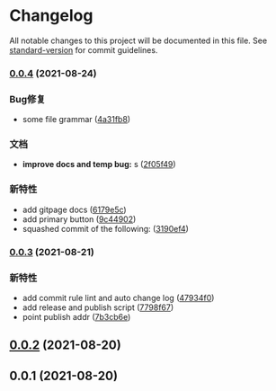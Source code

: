 # Changelog

All notable changes to this project will be documented in this file. See [standard-version](https://github.com/conventional-changelog/standard-version) for commit guidelines.

### [0.0.4](https://github.com/jiamxia/jiam-ui/compare/v0.0.3...v0.0.4) (2021-08-24)


### Bug修复

* some file grammar ([4a31fb8](http://gitlab.cmss.com/BI/jiam-ui/commit/4a31fb8d9a5ac78a8490c78cf67c08a122e77428))


### 文档

* **improve docs and temp bug:** s ([2f05f49](http://gitlab.cmss.com/BI/jiam-ui/commit/2f05f49ad06c4d6e87dcf6f810c4225d27385de1))


### 新特性

* add gitpage docs ([6179e5c](http://gitlab.cmss.com/BI/jiam-ui/commit/6179e5ceb37d4b061dffba3c52cb91e9a04471c3))
* add primary button ([9c44902](http://gitlab.cmss.com/BI/jiam-ui/commit/9c449028787ccf0b1b57725af49297358bac97d2))
* squashed commit of the following: ([3190ef4](http://gitlab.cmss.com/BI/jiam-ui/commit/3190ef4ba052743c1690fcff2d0e6c0d1825e17c))

### [0.0.3](https://github.com/jiamxia/jiam-ui/compare/v0.0.2...v0.0.3) (2021-08-21)


### 新特性

* add commit rule lint and auto change log ([47934f0](http://gitlab.cmss.com/BI/jiam-ui/commit/47934f0e630d11b1ec71e912a78c57fd85e67f4a))
* add release and publish script ([7798f67](http://gitlab.cmss.com/BI/jiam-ui/commit/7798f67446cee5c4360609927ef2bc6c28c0fa19))
* point publish addr ([7b3cb6e](http://gitlab.cmss.com/BI/jiam-ui/commit/7b3cb6e0f188309b807738868394153732458dad))


## [0.0.2](https://github.com/jiamxia/jiam-ui/compare/v0.0.1...v0.0.2) (2021-08-20)



## 0.0.1 (2021-08-20)
